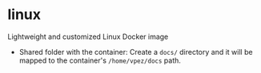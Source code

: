 # linux
Lightweight and customized Linux Docker image

- Shared folder with the container: Create a `docs/` directory and it will be mapped to the container's `/home/vpez/docs` path.
